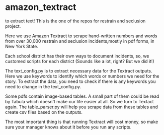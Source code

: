 # amazon_textract
to extract text!
This is the one of the repos for restrain and seclusion project. 

Here we use Amazon Textract to scrape hand-written numbers and words from over 30,000 restrain and seclusion incidents,mostly in pdf forms, in New York State. 

Each school district has their own ways to document incidents, so, we customed scripts for each district (Sounds like a lot, right? But we did it!) 

The text_config.py is to extract necessary data for the Textract outputs. Here we use keywords to identify which words or numbers we need for the story.
To extract the data, you need to check if there is any keywords you need to change in the text_config.py.

Some pdfs contain image-based tables. A small part of them could be read by Tabula which doesn't make our life easier at all. So we turn to Textact again. The table_parser.py will help you scrape data from these tables and create csv files based on the outputs.

The most important thing is that running Textract will cost money, so make sure your manager knows about it before you run any scripts.

